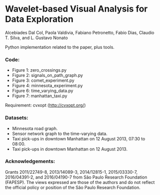 # Wavelet-based Visual Analysis for Data Exploration

Alcebiades Dal Col, Paola Valdivia, Fabiano Petronetto, Fabio Dias, Claudio T. Silva, and L. Gustavo Nonato

Python implementation related to the paper, plus tools. 

### Code:
- Figure 1: zero_crossings.py
- Figure 2: signals_on_path_graph.py
- Figure 3: comet_experiment.py
- Figure 4: minnesota_experiment.py
- Figure 6: time_varying_data.py
- Figure 7: manhattan_taxi.py

Requirement: cvxopt (http://cvxopt.org/)

### Datasets:
- Minnesota road graph.
- Sensor network graph to the time-varying data.
- Taxi pick-ups in downtown Manhattan on 12 August 2013, 07:30 to 08:00.
- Taxi pick-ups in downtown Manhattan on 12 August 2013.

### Acknowledgements:

Grants 2011/22749-8, 2013/14089-3, 2014/12815-1, 2015/03330-7, 2016/04391-2, and 2016/04190-7  from São Paulo Research Foundation (FAPESP). The views expressed are those of the authors and do not reflect the official policy or position of the São Paulo Research Foundation.
